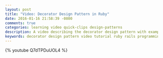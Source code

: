 ```yaml
---
layout: post
title: "Video: Decorator Design Pattern in Ruby"
date: 2016-01-16 21:58:39 -0800
comments: true
categories: learning video quick-clips design-patterns
description: A video describing the decorator design pattern with examples in Ruby 
keywords: decorator design pattern video tutorial ruby rails programming learning
---
```


{% youtube Q7dTPDuUOL4 %}